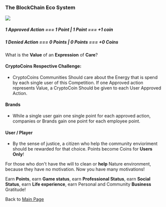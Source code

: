 ### The BlockChain Eco System

![](../images/Points.jpg)

##### 1 Approved Action === 1 Point | 1 Point === +1 coin

##### 1 Denied Action === 0 Points | 0 Points === +0 Coins

What is the **Value** of an **Expression** of **Care**?

#### CryptoCoins Respective Challenge:
- CryptoCoins Communities Should care about the Energy that is spend by each single user of this Competition. If one Approved action represents Value, a CryptoCoin Should be given to each User Approved Action.

#### Brands
- While a single user gain one single point for each approved action, companies or Brands gain one point for each employee point. 

#### User / Player
- By the sense of justice, a citizen who help the community envioriment should be rewarded for that choice. Points become Coins for **Users Only**!
  
For those who don't have the will to clean or **help** Nature environment, because they have no motivation.  Now you have many motivations!

Earn **Points**, earn **Game status**, earn **Professional Status**, earn **Social Status**, earn **Life experience**, earn Personal and Community **Business** Gratitude!

Back to [Main Page](../../../../README.md)
